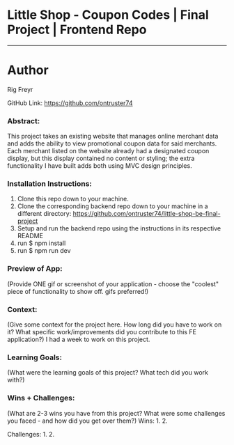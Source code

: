 # Little Shop - Coupon Codes | Final Project | Frontend Repo
______________________________________________________  

# Author 

Rig Freyr

GitHub Link: https://github.com/ontruster74

### Abstract:

This project takes an existing website that manages online merchant data and adds the ability to view promotional coupon data for said merchants. Each merchant listed on the website already had a designated coupon display, but this display contained no content or styling; the extra functionality I have built adds both using MVC design principles.

### Installation Instructions:

1. Clone this repo down to your machine.
2. Clone the corresponding backend repo down to your machine in a different directory: https://github.com/ontruster74/little-shop-be-final-project
3. Setup and run the backend repo using the instructions in its respective README
4. run $ npm install
5. run $ npm run dev

### Preview of App:
(Provide ONE gif or screenshot of your application - choose the "coolest" piece of functionality to show off. gifs preferred!)

### Context:
(Give some context for the project here. How long did you have to work on it? What specific work/improvements did you contribute to this FE application?)
I had a week to work on this project. 

### Learning Goals:
(What were the learning goals of this project? What tech did you work with?)

### Wins + Challenges:
(What are 2-3 wins you have from this project? What were some challenges you faced - and how did you get over them?)
Wins:
1.
2.

Challenges:
1.
2.
